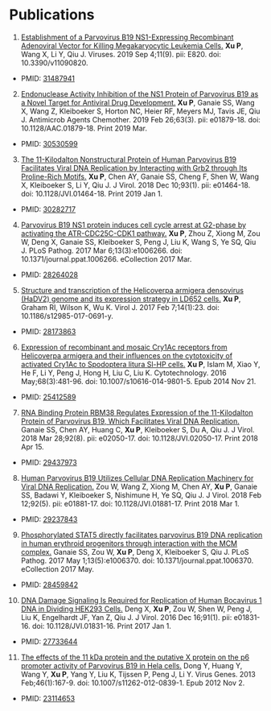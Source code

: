 # Publications



1. [Establishment of a Parvovirus B19 NS1-Expressing Recombinant Adenoviral Vector for Killing Megakaryocytic Leukemia Cells.](https://www.ncbi.nlm.nih.gov/pubmed/31487941) **Xu P**, Wang X, Li Y, Qiu J. Viruses. 2019 Sep 4;11(9). pii: E820. doi: 10.3390/v11090820.

* PMID: [31487941](https://www.ncbi.nlm.nih.gov/pubmed/31487941)

2. [Endonuclease Activity Inhibition of the NS1 Protein of Parvovirus B19 as a Novel Target for Antiviral Drug Development.](https://www.ncbi.nlm.nih.gov/pubmed/30530599) **Xu P**, Ganaie SS, Wang X, Wang Z, Kleiboeker S, Horton NC, Heier RF, Meyers MJ, Tavis JE, Qiu J. Antimicrob Agents Chemother. 2019 Feb 26;63(3). pii: e01879-18. doi: 10.1128/AAC.01879-18. Print 2019 Mar.

* PMID: [30530599](https://www.ncbi.nlm.nih.gov/pubmed/30530599)

3. [The 11-Kilodalton Nonstructural Protein of Human Parvovirus B19 Facilitates Viral DNA Replication by Interacting with Grb2 through Its Proline-Rich Motifs.](https://www.ncbi.nlm.nih.gov/pubmed/30282717) **Xu P**, Chen AY, Ganaie SS, Cheng F, Shen W, Wang X, Kleiboeker S, Li Y, Qiu J. J Virol. 2018 Dec 10;93(1). pii: e01464-18. doi: 10.1128/JVI.01464-18. Print 2019 Jan 1.

* PMID: [30282717](https://www.ncbi.nlm.nih.gov/pubmed/30282717)

4. [Parvovirus B19 NS1 protein induces cell cycle arrest at G2-phase by activating the ATR-CDC25C-CDK1 pathway.](https://www.ncbi.nlm.nih.gov/pubmed/28264028) **Xu P**, Zhou Z, Xiong M, Zou W, Deng X, Ganaie SS, Kleiboeker S, Peng J, Liu K, Wang S, Ye SQ, Qiu J. PLoS Pathog. 2017 Mar 6;13(3):e1006266. doi: 10.1371/journal.ppat.1006266. eCollection 2017 Mar.

* PMID: [28264028](https://www.ncbi.nlm.nih.gov/pubmed/28264028)

5. [Structure and transcription of the Helicoverpa armigera densovirus (HaDV2) genome and its expression strategy in LD652 cells.](https://www.ncbi.nlm.nih.gov/pubmed/28173863) **Xu P**, Graham RI, Wilson K, Wu K. Virol J. 2017 Feb 7;14(1):23. doi: 10.1186/s12985-017-0691-y.

* PMID: [28173863](https://www.ncbi.nlm.nih.gov/pubmed/28173863)

6. [Expression of recombinant and mosaic Cry1Ac receptors from Helicoverpa armigera and their influences on the cytotoxicity of activated Cry1Ac to Spodoptera litura Sl-HP cells.](https://www.ncbi.nlm.nih.gov/pubmed/25412589) **Xu P**, Islam M, Xiao Y, He F, Li Y, Peng J, Hong H, Liu C, Liu K. Cytotechnology. 2016 May;68(3):481-96. doi: 10.1007/s10616-014-9801-5. Epub 2014 Nov 21.

* PMID: [25412589](https://www.ncbi.nlm.nih.gov/pubmed/25412589)

7. [RNA Binding Protein RBM38 Regulates Expression of the 11-Kilodalton Protein of Parvovirus B19, Which Facilitates Viral DNA Replication.](https://www.ncbi.nlm.nih.gov/pubmed/29437973) Ganaie SS, Chen AY, Huang C, **Xu P**, Kleiboeker S, Du A, Qiu J. J Virol. 2018 Mar 28;92(8). pii: e02050-17. doi: 10.1128/JVI.02050-17. Print 2018 Apr 15.

* PMID: [29437973](https://www.ncbi.nlm.nih.gov/pubmed/29437973)


8. [Human Parvovirus B19 Utilizes Cellular DNA Replication Machinery for Viral DNA Replication.](https://www.ncbi.nlm.nih.gov/pubmed/29237843) Zou W, Wang Z, Xiong M, Chen AY, **Xu P**, Ganaie SS, Badawi Y, Kleiboeker S, Nishimune H, Ye SQ, Qiu J. J Virol. 2018 Feb 12;92(5). pii: e01881-17. doi: 10.1128/JVI.01881-17. Print 2018 Mar 1.

* PMID: [29237843](https://www.ncbi.nlm.nih.gov/pubmed/29237843)


9. [Phosphorylated STAT5 directly facilitates parvovirus B19 DNA replication in human erythroid progenitors through interaction with the MCM complex.](https://www.ncbi.nlm.nih.gov/pubmed/28459842) Ganaie SS, Zou W, **Xu P**, Deng X, Kleiboeker S, Qiu J. PLoS Pathog. 2017 May 1;13(5):e1006370. doi: 10.1371/journal.ppat.1006370. eCollection 2017 May.

* PMID: [28459842](https://www.ncbi.nlm.nih.gov/pubmed/28459842)


10. [DNA Damage Signaling Is Required for Replication of Human Bocavirus 1 DNA in Dividing HEK293 Cells.](https://www.ncbi.nlm.nih.gov/pubmed/27733644) Deng X, **Xu P**, Zou W, Shen W, Peng J, Liu K, Engelhardt JF, Yan Z, Qiu J. J Virol. 2016 Dec 16;91(1). pii: e01831-16. doi: 10.1128/JVI.01831-16. Print 2017 Jan 1.

* PMID: [27733644](https://www.ncbi.nlm.nih.gov/pubmed/27733644)

11. [The effects of the 11 kDa protein and the putative X protein on the p6 promoter activity of Parvovirus B19 in Hela cells.](https://www.ncbi.nlm.nih.gov/pubmed/23114653) Dong Y, Huang Y, Wang Y, **Xu P**, Yang Y, Liu K, Tijssen P, Peng J, Li Y. Virus Genes. 2013 Feb;46(1):167-9. doi: 10.1007/s11262-012-0839-1. Epub 2012 Nov 2.

* PMID: [23114653](https://www.ncbi.nlm.nih.gov/pubmed/23114653)




